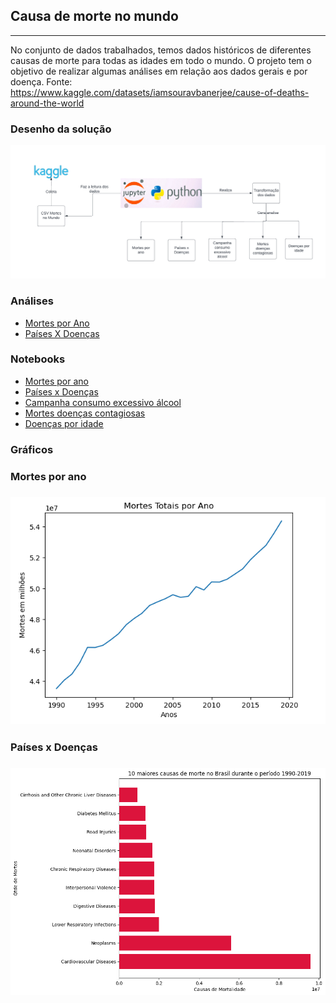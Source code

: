 ## Causa de morte no mundo

----

No conjunto de dados trabalhados, temos dados históricos de diferentes causas de morte para todas as idades em todo o mundo. O projeto tem o objetivo de realizar algumas análises em relação aos dados gerais e por doença.
Fonte: <https://www.kaggle.com/datasets/iamsouravbanerjee/cause-of-deaths-around-the-world>

### Desenho da solução

![Desenho solucao](/images/mortes.png)

### Análises
- [Mortes por Ano](/analises_mortes_por_ano/analise.md)
- [Países X Doenças](/Paises_X_Doencas/paises_X_doencas.md)

### Notebooks
- [Mortes por ano](/programacao_para_analise.ipynb)
- [Países x Doenças](/Paises_X_Doencas/paises_doencas.ipynb)
- [Campanha consumo excessivo álcool](/alcohol_campain.ipynb)
- [Mortes doenças contagiosas](/deaths_contagius.ipynb)
- [Doenças por idade](/Trabalho_Idade_doencas.ipynb)


### Gráficos

### Mortes por ano
### ![Mortes por ano](images/mortes_ano.png)

### Países x Doenças
### ![Países x Doenças](images/mortes_brasil.png)
